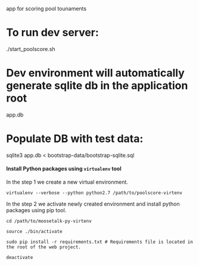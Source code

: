 app for scoring pool tounaments

# To run dev server:
./start_poolscore.sh

# Dev environment will automatically generate sqlite db in the application root
app.db

# Populate DB with test data:
sqlite3 app.db < bootstrap-data/bootstrap-sqlite.sql


#### Install Python packages using `virtualenv` tool

In the step 1 we create a new virtual environment.
```
virtualenv --verbose --python python2.7 /path/to/poolscore-virtenv
```

In the step 2 we activate newly created environment and install python packages using pip tool.
```
cd /path/to/moosetalk-py-virtenv

source ./bin/activate

sudo pip install -r requirements.txt # Requirements file is located in the root of the web project.

deactivate
```

